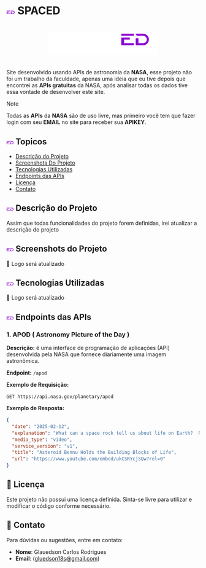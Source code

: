 # <img src="src/assets/image/Logo1x1.png" width=22 > SPACED

<div align="center" style="padding: 20px 0" >

<img src= "src/assets/image/SPACED-02.png" width=290px>
</div>

Site desenvolvido usando APIs de astronomia da **NASA**, esse projeto não foi um trabalho da faculdade, apenas uma ideia que eu tive depois que encontrei as **APIs gratuitas** da NASA, após analisar todas os dados tive essa vontade de desenvolver este site.

> [!NOTE]
> 
> Todas as **APIs** da **NASA** são de uso livre, mas primeiro você tem que fazer login com seu **EMAIL** no site para receber sua **APIKEY**.

## <img src="src/assets/image/Logo1x1.png" width=19 > Topicos

- [Descrição do Projeto](#descrição-do-projeto)
- [Screenshots Do Projeto](#screenshots-do-projeto)
- [Tecnologias Utilizadas](#tecnologias-utilizadas)
- [Endpoints das APIs](#endpoints-das-apis)
- [Licença](#licença)
- [Contato](#contato)

## <img src="src/assets/image/Logo1x1.png" width=19 > Descrição do Projeto

Assim que todas funcionalidades do projeto forem definidas, irei atualizar a descrição do projeto

## <img src="src/assets/image/Logo1x1.png" width=19 > Screenshots do Projeto

🚧 Logo será atualizado

## <img src="src/assets/image/Logo1x1.png" width=19 > Tecnologias Utilizadas

🚧 Logo será atualizado

## <img src="src/assets/image/Logo1x1.png" width=19 > Endpoints das APIs

### 1. APOD (  Astronomy Picture of the Day )

**Descrição:**
é uma interface de programação de aplicações (API) desenvolvida pela NASA que fornece diariamente uma imagem astronômica.

**Endpoint:** ``/apod``

**Exemplo de Requisição:**
```http
GET https://api.nasa.gov/planetary/apod
```

**Exemplo de Resposta:**
```json
{
  "date": "2025-02-12",
  "explanation": "What can a space rock tell us about life on Earth?  NASA's OSIRIS-REx spacecraft made a careful approach to the near-Earth asteroid 101955 Bennu in October of 2020 to collect surface samples.  In September 2023, the robotic spaceship returned these samples to Earth.  A recent analysis has shown, surprisingly, that the samples contained 14 out of the 20 known amino acids that are the essential building blocks of life.  The presence of the amino acids re-introduces a big question: Could life have originated in space?  However, the protein building blocks themselves held another surprise -- they contained an even mixture of left-handed and right-handed amino acids -- in contrast to our Earth which only has left-handed ones.  This raises another big question: Why does life on Earth have only left-handed amino acids?  Research on this is sure to continue.",
  "media_type": "video",
  "service_version": "v1",
  "title": "Asteroid Bennu Holds the Building Blocks of Life",
  "url": "https://www.youtube.com/embed/ukCSRYcjSQw?rel=0"
}
```

## 📄 Licença

Este projeto não possui uma licença definida. Sinta-se livre para utilizar e modificar o código conforme necessário.

## 📩 Contato

Para dúvidas ou sugestões, entre em contato:

- **Nome**: Glauedson Carlos Rodrigues
- **Email**: (gluedson18s@gmail.com)